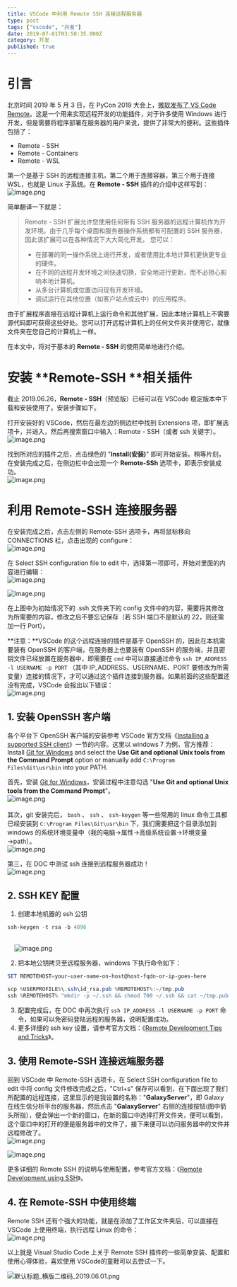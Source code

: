 ```yaml
---
title: VSCode 中利用 Remote SSH 连接远程服务器
type: post
tags: ["vscode", "开发"]
date: 2019-07-01T03:50:35.000Z
category: 开发
published: true
---
```


<a name="dN4EE"></a>
# 引言

北京时间 2019 年 5 月 3 日，在 PyCon 2019 大会上，[微软发布了 VS Code Remote](https://zhuanlan.zhihu.com/p/64505333)。这是一个用来实现远程开发的功能插件，对于许多使用 Windows 进行开发，但是需要将程序部署在服务器的用户来说，提供了非常大的便利。这些插件包括了：

- Remote - SSH
- Remote - Containers
- Remote - WSL

第一个是基于 SSH 的远程连接主机，第二个用于连接容器，第三个用于连接 WSL，也就是 Linux 子系统。在 **Remote - SSH** 插件的介绍中这样写到：<br />![image.png](https://qiniu.bioinit.com/yuque/0/2019/png/126032/1561514312290-30de4102-49ee-4f4d-9152-87106ddd9062.png#align=left&display=inline&height=710&name=image.png&originHeight=710&originWidth=902&size=113462&status=done&width=902)

简单翻译一下就是：
> Remote - SSH 扩展允许您使用任何带有 SSH 服务器的远程计算机作为开发环境。由于几乎每个桌面和服务器操作系统都有可配置的 SSH 服务器，因此该扩展可以在各种情况下大大简化开发。
> 您可以：
> - 在部署的同一操作系统上进行开发，或者使用比本地计算机更快更专业的硬件。
> - 在不同的远程开发环境之间快速切换，安全地进行更新，而不必担心影响本地计算机。
> - 从多台计算机或位置访问现有开发环境。
> - 调试运行在其他位置（如客户站点或云中）的应用程序。
> 
由于扩展程序直接在远程计算机上运行命令和其他扩展，因此本地计算机上不需要源代码即可获得这些好处。您可以打开远程计算机上的任何文件夹并使用它，就像文件夹在您自己的计算机上一样。


在本文中，将对于基本的 **Remote - SSH** 的使用简单地进行介绍。

<a name="6FyhA"></a>
# 安装 **Remote-SSH **相关插件

截止 2019.06.26，**Remote - SSH**（预览版）已经可以在 VSCode 稳定版本中下载和安装使用了。安装步骤如下。

打开安装好的 VSCode，然后在最左边的侧边栏中找到 Extensions 项，即扩展选项卡，并进入，然后再搜索窗口中输入：Remote - SSH（或者 ssh 关键字）。<br />![image.png](https://qiniu.bioinit.com/yuque/0/2019/png/126032/1561516153368-2b8782eb-d03f-4b7e-b5d5-c3a45e6fc021.png#align=left&display=inline&height=288&name=image.png&originHeight=288&originWidth=383&size=32907&status=done&width=383)

找到所对应的插件之后，点击绿色的 "**Install(安装)**" 即可开始安装。稍等片刻，在安装完成之后，在侧边栏中会出现一个 **Remote-SSh** 选项卡，即表示安装成功。<br />![image.png](https://qiniu.bioinit.com/yuque/0/2019/png/126032/1561516456947-44fb6d26-b473-45ed-a231-f9c4e7282142.png#align=left&display=inline&height=355&name=image.png&originHeight=355&originWidth=900&size=76197&status=done&width=900)


<a name="Al3Ez"></a>
# 利用 Remote-SSH 连接服务器

在安装完成之后，点击左侧的 Remote-SSH 选项卡，再将鼠标移向 CONNECTIONS 栏，点击出现的 configure：<br />![image.png](https://qiniu.bioinit.com/yuque/0/2019/png/126032/1561516964374-a400e38a-ac32-4d25-9451-ef6c45103adc.png#align=left&display=inline&height=349&name=image.png&originHeight=349&originWidth=380&size=21672&status=done&width=380)

在 Select SSH configuration file to edit 中，选择第一项即可，开始对里面的内容进行编辑：<br />![image.png](https://qiniu.bioinit.com/yuque/0/2019/png/126032/1561517026779-3526bbee-052c-42af-9e3c-c89622339e6f.png#align=left&display=inline&height=188&name=image.png&originHeight=188&originWidth=898&size=27761&status=done&width=898)

![image.png](https://qiniu.bioinit.com/yuque/0/2019/png/126032/1561517263978-e070ec34-bc4e-40a1-8114-4405cbc537df.png#align=left&display=inline&height=339&name=image.png&originHeight=339&originWidth=1345&size=37343&status=done&width=1345)

在上图中为初始情况下的 .ssh 文件夹下的 config 文件中的内容，需要将其修改为所需要的内容，修改之后不要忘记保存（若 SSH 端口不是默认的 22，则还需加一行 Port）。

**注意：**VSCode 的这个远程连接的插件是基于 OpenSSH 的，因此在本机需要装有 OpenSSH 的客户端，在服务器上也要装有 OpenSSH 的服务端，并且密钥文件已经放置在服务器中，即需要在 `cmd` 中可以直接通过命令 `ssh IP_ADDRESS -l USERNAME -p PORT` （其中 IP_ADDRESS、USERNAME、PORT 要修改为所需变量）连接的情况下，才可以通过这个插件连接到服务器。如果前面的这些配置还没有完成，VSCode 会报出以下错误：<br />![image.png](https://qiniu.bioinit.com/yuque/0/2019/png/126032/1561517524359-8682d342-1607-4543-bf47-8693ab372baa.png#align=left&display=inline&height=232&name=image.png&originHeight=232&originWidth=460&size=21155&status=done&width=460)


<a name="sQPN4"></a>
## 1. 安装 OpenSSH 客户端

各个平台下 OpenSSH 客户端的安装参考 VSCode 官方文档《[Installing a supported SSH client](https://code.visualstudio.com/docs/remote/troubleshooting#_installing-a-supported-ssh-client)》一节的内容。这里以 windows 7 为例，官方推荐：Install [Git for Windows](https://git-scm.com/download/win) and select the **Use Git and optional Unix tools from the Command Prompt** option or manually add `C:\Program Files\Git\usr\bin` into your PATH.

首先，安装 [Git for Windows](https://git-scm.com/download/win)，安装过程中注意勾选 "**Use Git and optional Unix tools from the Command Prompt**"。<br />![image.png](https://qiniu.bioinit.com/yuque/0/2019/png/126032/1561519247026-212868d6-7052-41a0-861d-ead39f57b525.png#align=left&display=inline&height=408&name=image.png&originHeight=408&originWidth=521&size=39774&status=done&width=521)<br />
<br />其次，git 安装完后， `bash` 、 `ssh` 、 `ssh-keygen` 等一些常用的 linux 命令工具都已经安装到 `C:\Program Files\Git\usr\bin` 下，我们需要把这个目录添加到 windows 的系统环境变量中（我的电脑→属性→高级系统设置→环境变量→path）。<br />![image.png](https://qiniu.bioinit.com/yuque/0/2019/png/126032/1561520047226-6ec3bf53-032f-4a40-8b09-5df780b9ba74.png#align=left&display=inline&height=449&name=image.png&originHeight=449&originWidth=826&size=42526&status=done&width=826)

第三，在 DOC 中测试 ssh 连接到远程服务器成功！<br />![image.png](https://qiniu.bioinit.com/yuque/0/2019/png/126032/1561531605290-1cb922c3-034a-409d-8521-e239bf97bd22.png#align=left&display=inline&height=331&name=image.png&originHeight=331&originWidth=667&size=48829&status=done&width=667)


<a name="47kkY"></a>
## 2. SSH KEY 配置

1. 创建本地机器的 ssh 公钥

```powershell
ssh-keygen -t rsa -b 4096
```

<br />    ![image.png](https://qiniu.bioinit.com/yuque/0/2019/png/126032/1561531815344-46d9589f-f0e6-4e8e-a7ba-f7b9f1e4f027.png#align=left&display=inline&height=443&name=image.png&originHeight=443&originWidth=632&size=47027&status=done&width=632)

2. 把本地公钥拷贝至远程服务器，windows 下执行命令如下：
```powershell
SET REMOTEHOST=your-user-name-on-host@host-fqdn-or-ip-goes-here

scp %USERPROFILE%\.ssh\id_rsa.pub %REMOTEHOST%:~/tmp.pub
ssh %REMOTEHOST% "mkdir -p ~/.ssh && chmod 700 ~/.ssh && cat ~/tmp.pub >> ~/.ssh/authorized_keys && chmod 600 ~/.ssh/authorized_keys && rm -f ~/tmp.pub"
```

3. 配置完成后，在 DOC 中再次执行 `ssh IP_ADDRESS -l USERNAME -p PORT` 命令，如果可以免密码登陆远程的服务器，说明配置成功。
3. 更多详细的 ssh key 设置，请参考官方文档：《[Remote Development Tips and Tricks](https://code.visualstudio.com/docs/remote/troubleshooting)》。


<a name="fLDES"></a>
## 3. 使用 Remote-SSH 连接远端服务器

回到 VSCode 中 Remote-SSH 选项卡，在 Select SSH configuration file to edit 中将 config 文件修改完成之后，"Ctrl+s" 保存可以看到，在下面出现了我们所配置的远程连接，这里显示的是我设置的名称："**GalaxyServer**"，即 Galaxy 在线生信分析平台的服务器，然后点击 "**GalaxyServer**" 右侧的连接按钮(图中箭头所指），便会弹出一个新的窗口，在新的窗口中选择打开文件夹，便可以看到，这个窗口中的打开的便是服务器中的文件了，接下来便可以访问服务器中的文件并远程修改了。<br />![image.png](https://qiniu.bioinit.com/yuque/0/2019/png/126032/1561529798038-4c23bcc8-8968-4b8a-b790-968b9b7d27b2.png#align=left&display=inline&height=369&name=image.png&originHeight=369&originWidth=953&size=43759&status=done&width=953)

![image.png](https://qiniu.bioinit.com/yuque/0/2019/png/126032/1561529960026-cbd0d4be-d78e-47f7-b8b2-2539b056890b.png#align=left&display=inline&height=407&name=image.png&originHeight=407&originWidth=1102&size=68653&status=done&width=1102)

更多详细的 Remote SSH 的说明与使用配置，参考官方文档：《[Remote Development using SSH](https://code.visualstudio.com/docs/remote/ssh)》。


<a name="BG9g6"></a>
## 4. 在 Remote-SSH 中使用终端

Remote SSH 还有个强大的功能，就是在添加了工作区文件夹后，可以直接在 VSCode 上使用终端，执行远程 Linux 的命令：<br />![image.png](https://qiniu.bioinit.com/yuque/0/2019/png/126032/1561532635070-1fd19919-eb97-4d97-80fc-69e745750fc7.png#align=left&display=inline&height=552&name=image.png&originHeight=552&originWidth=999&size=94788&status=done&width=999)


以上就是 Visual Studio Code 上关于 Remote SSH 插件的一些简单安装、配置和使用心得体验，喜欢使用 VSCode的童鞋可以去尝试一下。

![默认标题_横版二维码_2019.06.01.png](https://qiniu.bioinit.com/yuque/0/2019/png/126032/1561531217448-24c005b5-9d54-4dbc-b50f-e8578cd85f81.png#align=left&display=inline&height=500&name=%E9%BB%98%E8%AE%A4%E6%A0%87%E9%A2%98_%E6%A8%AA%E7%89%88%E4%BA%8C%E7%BB%B4%E7%A0%81_2019.06.01.png&originHeight=500&originWidth=900&size=67641&status=done&width=900)

